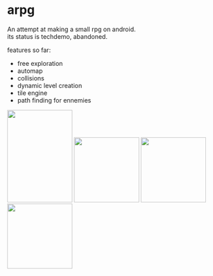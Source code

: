 # arpg

An attempt at making a small rpg on android.   
its status is techdemo, abandoned.   

features so far: 
- free exploration
- automap
- collisions
- dynamic level creation
- tile engine
- path finding for ennemies 
   
<img src="https://github.com/nsklaus/arpg/blob/master/screenshots/arpgNewHud1.png?raw=true" width="150" height="213"> <img src="https://github.com/nsklaus/arpg/blob/master/screenshots/invscreen3.png?raw=true" width="150"> <img src="https://github.com/nsklaus/arpg/blob/master/screenshots/mapscreen3.png?raw=true" width="150"> <img src="https://github.com/nsklaus/arpg/blob/master/screenshots/titlescreen.png?raw=true" width="150">   
   
